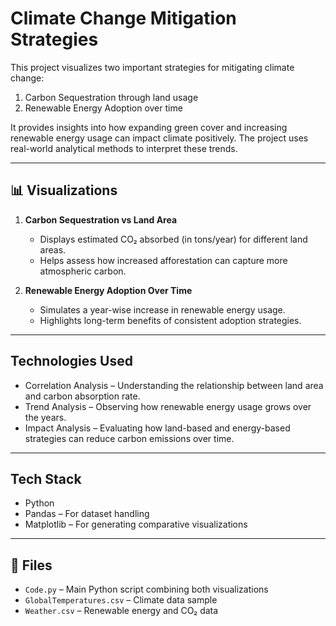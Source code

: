 
# Climate Change Mitigation Strategies

This project visualizes two important strategies for mitigating climate change:

1. Carbon Sequestration through land usage  
2. Renewable Energy Adoption over time

It provides insights into how expanding green cover and increasing renewable energy usage can impact climate positively. The project uses real-world analytical methods to interpret these trends.

---

## 📊 Visualizations

1. **Carbon Sequestration vs Land Area**  
   - Displays estimated CO₂ absorbed (in tons/year) for different land areas.  
   - Helps assess how increased afforestation can capture more atmospheric carbon.

2. **Renewable Energy Adoption Over Time**  
   - Simulates a year-wise increase in renewable energy usage.  
   - Highlights long-term benefits of consistent adoption strategies.

---

##  Technologies Used

- Correlation Analysis – Understanding the relationship between land area and carbon absorption rate.  
- Trend Analysis – Observing how renewable energy usage grows over the years.  
- Impact Analysis – Evaluating how land-based and energy-based strategies can reduce carbon emissions over time.

---

##  Tech Stack

- Python  
- Pandas – For dataset handling  
- Matplotlib – For generating comparative visualizations

---

## 📁 Files

- `Code.py` – Main Python script combining both visualizations  
- `GlobalTemperatures.csv` – Climate data sample  
- `Weather.csv` – Renewable energy and CO₂ data




